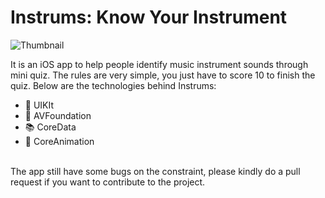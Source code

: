 # Instrums: Know Your Instrument

![Thumbnail](https://user-images.githubusercontent.com/64721275/118392956-80472e00-b666-11eb-9778-13be41efc7ed.png)

It is an iOS app to help people identify music instrument sounds through mini quiz. The rules are very simple, you just have to score 10 to finish the quiz. Below are the technologies behind Instrums:
- :iphone: UIKIt
- :trumpet: AVFoundation
- :books: CoreData
- :woman_dancing: CoreAnimation
<br>
The app still have some bugs on the constraint, please kindly do a pull request if you want to contribute to the project.
